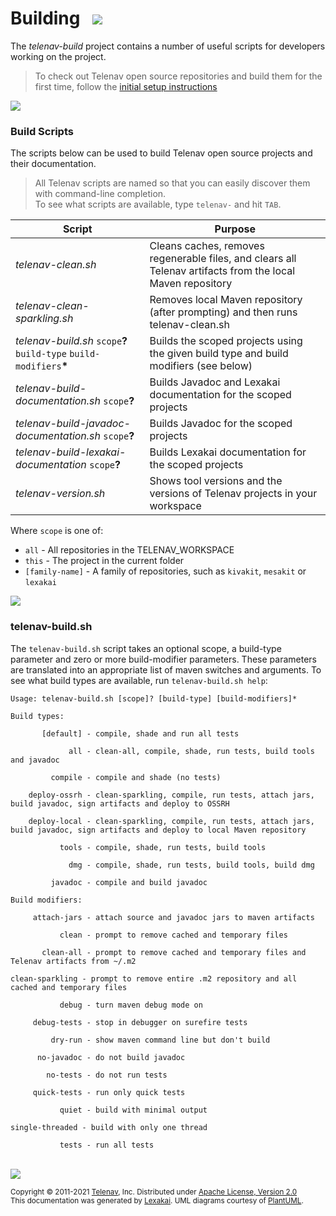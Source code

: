 <!--suppress HtmlUnknownTarget, HtmlRequiredAltAttribute -->

# Building   <img src="https://telenav.github.io/telenav-assets/images/icons/gears-32.png" srcset="https://telenav.github.io/telenav-assets/images/icons/gears-32-2x.png 2x"/>

The *telenav-build* project contains a number of useful scripts for developers working on the project.

> To check out Telenav open source repositories and build them for the first time, follow the [initial setup instructions](initial-setup-instructions.md)

<img src="https://telenav.github.io/telenav-assets/images/icons/horizontal-line-512.png" srcset="https://telenav.github.io/telenav-assets/images/separators/horizontal-line-512-2x.png 2x"/>

### Build Scripts

The scripts below can be used to build Telenav open source projects and their documentation.

> All Telenav scripts are named so that you can easily discover them with command-line completion.  
> To see what scripts are available, type `telenav-` and hit `TAB`.

| Script                                                                  | Purpose                                                                                                    |
|-------------------------------------------------------------------------|------------------------------------------------------------------------------------------------------------|
| *telenav-clean.sh*                                                      | Cleans caches, removes regenerable files, and clears all Telenav artifacts from the local Maven repository |
| *telenav-clean-sparkling.sh*                                            | Removes local Maven repository (after prompting) and then runs telenav-clean.sh                            |
| *telenav-build.sh* `scope`**?** `build-type` `build-modifiers`**&ast;** | Builds the scoped projects using the given build type and build modifiers (see below)                      |
| *telenav-build-documentation.sh* `scope`**?**                           | Builds Javadoc and Lexakai documentation for the scoped projects                                           |
| *telenav-build-javadoc-documentation.sh* `scope`**?**                   | Builds Javadoc for the scoped projects                                                                     |
| *telenav-build-lexakai-documentation* `scope`**?**                      | Builds Lexakai documentation for the scoped projects                                                       |
| *telenav-version.sh*                                                    | Shows tool versions and the versions of Telenav projects in your workspace                                 |

Where `scope` is one of:
 
 - `all` - All repositories in the TELENAV_WORKSPACE
 - `this` - The project in the current folder
 - `[family-name]` - A family of repositories, such as `kivakit`, `mesakit` or `lexakai`

<img src="https://telenav.github.io/telenav-assets/images/icons/horizontal-line-128.png" srcset="https://telenav.github.io/telenav-assets/images/separators/horizontal-line-128-2x.png 2x"/>

### telenav-build.sh

The `telenav-build.sh` script takes an optional scope, a build-type parameter and zero or more 
build-modifier parameters. These parameters are translated into an appropriate list of maven 
switches and arguments. To see what build types are available, run `telenav-build.sh help`:

    Usage: telenav-build.sh [scope]? [build-type] [build-modifiers]*
    
    Build types:
    
           [default] - compile, shade and run all tests
    
                 all - clean-all, compile, shade, run tests, build tools and javadoc
    
             compile - compile and shade (no tests)
    
        deploy-ossrh - clean-sparkling, compile, run tests, attach jars, build javadoc, sign artifacts and deploy to OSSRH
    
        deploy-local - clean-sparkling, compile, run tests, attach jars, build javadoc, sign artifacts and deploy to local Maven repository
    
               tools - compile, shade, run tests, build tools
    
                 dmg - compile, shade, run tests, build tools, build dmg
    
             javadoc - compile and build javadoc
    
    Build modifiers:
    
         attach-jars - attach source and javadoc jars to maven artifacts
    
               clean - prompt to remove cached and temporary files
    
           clean-all - prompt to remove cached and temporary files and Telenav artifacts from ~/.m2
    
    clean-sparkling - prompt to remove entire .m2 repository and all cached and temporary files
    
               debug - turn maven debug mode on
    
         debug-tests - stop in debugger on surefire tests
    
             dry-run - show maven command line but don't build
    
          no-javadoc - do not build javadoc
    
            no-tests - do not run tests
    
         quick-tests - run only quick tests
    
               quiet - build with minimal output
    
    single-threaded - build with only one thread
    
               tests - run all tests

<br/> 

<img src="https://telenav.github.io/telenav-assets/images/icons/horizontal-line-512.png" srcset="https://telenav.github.io/telenav-assets/images/separators/horizontal-line-512-2x.png 2x"/>

<sub>Copyright &#169; 2011-2021 [Telenav](https://telenav.com), Inc. Distributed under [Apache License, Version 2.0](../LICENSE)</sub>  
<sub>This documentation was generated by [Lexakai](https://www.lexakai.org). UML diagrams courtesy of [PlantUML](https://plantuml.com).</sub>
